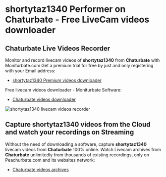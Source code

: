 # shortytaz1340 Performer on Chaturbate - Free LiveCam videos downloader

## Chaturbate Live Videos Recorder

Monitor and record livecam videos of **shortytaz1340** from **Chaturbate** with Moniturbate.com
Get a premium trial for free by just and only registering with your Email address:
* [shortytaz1340 Premium videos downloader](https://moniturbate.com/request-demo-licence-key.html)

Free livecam videos downloader - Moniturbate Software:
* [Chaturbate videos downloader](https://moniturbate.com/moniturbate-download-software.html)

![shortytaz1340 livecam videos recorder](https://peachurnet.com/templates/moniturbate-software.png)


## Capture shortytaz1340 videos from the Cloud and watch your recordings on Streaming

Without the need of downloading a software, capture **shortytaz1340** livecam videos from **Chaturbate** 100% online.
Watch Livecam archives from **Chaturbate** unlimitedly from thousands of existing recordings, only on Peachurbate.com and its websites network:
* [Chaturbate videos archives](https://peachurnet.com/)